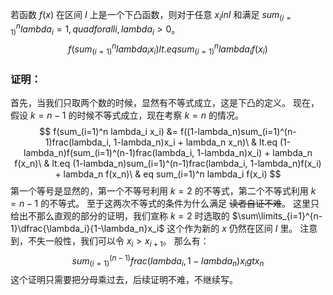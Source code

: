 若函数 $f(x)$ 在区间 $I$ 上是一个下凸函数，则对于任意 $x_i in I$ 和满足 $sum_(i=1)^n lambda_i = 1, quad forall i, lambda_i > 0$。 
$$
f(sum_(i=1)^n lambda_i x_i) lt.eq sum_(i=1)^n lambda_i f(x_i)
$$
### 证明：
首先，当我们只取两个数的时候，显然有不等式成立，这是下凸的定义。
现在，假设 $k=n-1$ 的时候不等式成立，现在考察 $k=n$ 的情况。
$$
f(sum_(i=1)^n lambda_i x_i) &= f((1-lambda_n)sum_(i=1)^(n-1)frac(lambda_i, 1-lambda_n)x_i + lambda_n x_n)\
& lt.eq (1-lambda_n)f(sum_(i=1)^(n-1)frac(lambda_i, 1-lambda_n)x_i) + lambda_n f(x_n)\
& lt.eq (1-lambda_n)sum_(i=1)^(n-1)frac(lambda_i, 1-lambda_n)f(x_i) + lambda_n f(x_n)\
& eq sum_(i=1)^n lambda_i f(x_i)
$$
第一个等号是显然的，第一个不等号利用 $k=2$ 的不等式，第二个不等式利用 $k=n-1$ 的不等式。
至于这两次不等式的条件为什么满足 ~~读者自证不难~~。
这里只给出不那么直观的部分的证明，我们宣称 $k=2$ 时选取的 $\sum\limits_{i=1}^{n-1}\dfrac{\lambda_i}{1-\lambda_n}x_i$ 这个作为新的 $x$ 仍然在区间 $I$ 里。
注意到，不失一般性，我们可以令 $x_i \gt x_{i+1}$。
那么有：
$$
sum_(i=1)^(n-1)frac(lambda_i, 1-lambda_n) x_i gt x_n
$$
这个证明只需要把分母乘过去，后续证明不难，不继续写。
